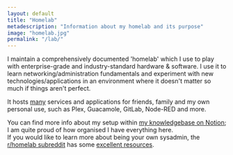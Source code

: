 ```yaml
---
layout: default
title: "Homelab"
metadescription: "Information about my homelab and its purpose"
image: "homelab.jpg"
permalink: "/lab/"
---
```


I maintain a comprehensively documented 'homelab' which I use to play with enterprise-grade and industry-standard hardware & software. I use it to learn networking/administration fundamentals and experiment with new technologies/applications in an environment where it doesn't matter so much if things aren't perfect.

It hosts [many](https://imtom.notion.site/6c656fce02c64130bda09eb5c8f1fe4e) services and applications for friends, family and my own personal use, such as Plex, Guacamole, GitLab, Node-RED and more.

You can find more info about my setup within [my knowledgebase on Notion](https://wiki.tomr.me/lab); I am quite proud of how organised I have everything here.  
If you would like to learn more about being your own sysadmin, the [r/homelab subreddit](https://reddit.com/r/homelab) has some [excellent resources](https://www.reddit.com/r/homelab/wiki/introduction).